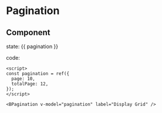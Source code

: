 <script setup>
import '../src/components/index.scss'
import { ref } from 'vue';
import BPagination from '../src/components/pagination/BPagination.vue'

const card = {margin: '20px 0', padding: "20px", border: '1px solid #ddd', borderRadius: '5px', lineHeight: 'initial'}

const pagination = ref({ page: 10, totalPage: 12 })
</script>

# Pagination

## Component

<div :style="card">
  <BPagination v-model="pagination" label="Display Grid" />
  <div>
    <p>state: {{ pagination }}</p>
  </div>
</div>

code:

```vue
<script>
const pagination = ref({
  page: 10,
  totalPage: 12,
});
</script>

<BPagination v-model="pagination" label="Display Grid" />
```
